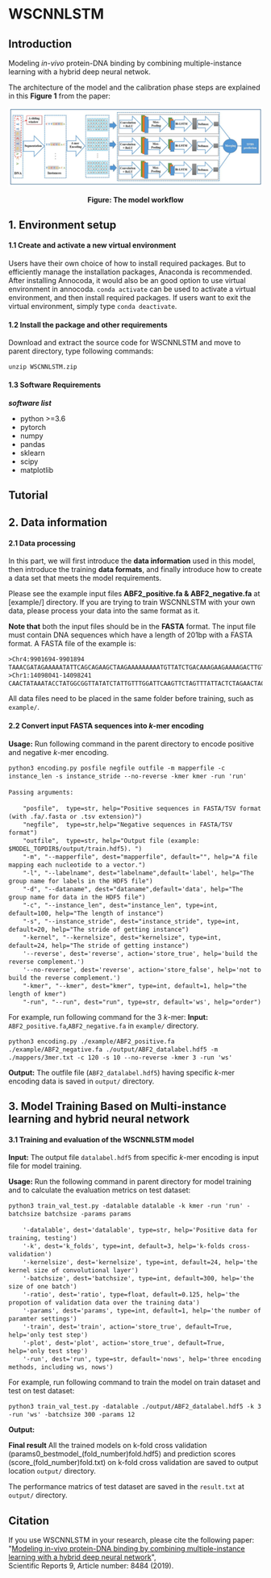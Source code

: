 # WSCNNLSTM
## Introduction
Modeling *in-vivo* protein-DNA binding by combining multiple-instance learning with a hybrid deep neural netwok.

The architecture of the model and the calibration phase steps are explained in this **Figure 1** from the paper:

<p align="center">
<img src="WSCNNLSTM.jpg">
</p>
<p align="center"><b/>Figure: The model workflow</b></p>

## 1. Environment setup

#### 1.1 Create and activate a new virtual environment

Users have their own choice of how to install required packages. But to efficiently manage the installation packages, Anaconda is recommended. After installing Annocoda, it would also be an good option to use virtual environment in annocoda. `conda activate` can be used to activate a virtual environment, and then install required packages. If users want to exit the virtual environment, simply type `conda deactivate`. 

#### 1.2 Install the package and other requirements

Download and extract the source code for WSCNNLSTM and move to parent directory, type following commands:

```
unzip WSCNNLSTM.zip
```
#### 1.3 Software Requirements

***software list***
- python >=3.6
- pytorch
- numpy 
- pandas
- sklearn
- scipy 
- matplotlib

## Tutorial
## 2. Data information

#### 2.1 Data processing
In this part, we will first introduce the **data information** used in this model, then introduce the training **data formats**, and finally introduce how to create a data set that meets the model requirements.

Please see the example input files **ABF2_positive.fa & ABF2_negative.fa** at [example/] directory. If you are trying to train WSCNNLSTM with your own data, please process your data into the same format as it.

**Note that** both the input files should be in the **FASTA** format.
The input file must contain DNA sequences which have a length of 201bp with a FASTA format. A FASTA file of the example is:

```
>Chr4:9901694-9901894 
TAAACGATAGAAAAATATTCAGCAGAAGCTAAGAAAAAAAAATGTTATCTGACAAAGAAGAAAAGACTTGTGATTGCTTATTGGGAAATAAATTCTGGTATTACCAAAAAAAAGAAGAGAGAGTAGGTGTTTCTTAATTTCTTAAAATACTTTTAAAAAGATTGTTTAATGTTTTTCATCATATGAAACTGATCGTATTCA
>Chr1:14098041-14098241 
CAACTATAAATACCTATGGCGGTTATATCTATTGTTTGGATTCAAGTTCTAGTTTATTACTCTAGAACTAGCATTAAGAACAATTAAATATGAAGAATTCTACAGATAACCTAGCAGGGGGGCGATCTACTAAACCATATGAATCCCTAATGAGAAACCCTAAACCTAACAAGTGGATTGCTCATACATGATCAAAGAAAC
```

All data files need to be placed in the same folder before training, such as `example/`.

#### 2.2 Convert input FASTA sequences into *k*-mer encoding
**Usage:**
Run following command in the parent directory to encode positive and negative *k*-mer encoding. 
```
python3 encoding.py posfile negfile outfile -m mapperfile -c instance_len -s instance_stride --no-reverse -kmer kmer -run 'run'

Passing arguments:

    "posfile",  type=str, help="Positive sequences in FASTA/TSV format (with .fa/.fasta or .tsv extension)")
    "negfile",  type=str,help="Negative sequences in FASTA/TSV format")
    "outfile",  type=str, help="Output file (example: $MODEL_TOPDIR$/output/train.hdf5). ")
    "-m", "--mapperfile", dest="mapperfile", default="", help="A file mapping each nucleotide to a vector.")
    "-l", "--labelname", dest="labelname",default='label', help="The group name for labels in the HDF5 file")
    "-d", "--dataname", dest="dataname",default='data', help="The group name for data in the HDF5 file")
    "-c", "--instance_len", dest="instance_len", type=int, default=100, help="The length of instance")
    "-s", "--instance_stride", dest="instance_stride", type=int, default=20, help="The stride of getting instance")
    "-kernel", "--kernelsize", dest="kernelsize", type=int, default=24, help="The stride of getting instance")
    '--reverse', dest='reverse', action='store_true', help='build the reverse complement.')
    '--no-reverse', dest='reverse', action='store_false', help='not to build the reverse complement.')
    "-kmer", "--kmer", dest="kmer", type=int, default=1, help="the length of kmer")
    "-run", "--run", dest="run", type=str, default='ws', help="order")
```
For example, run following command for the 3 *k*-mer:
**Input:** `ABF2_positive.fa`,`ABF2_negative.fa` in `example/` directory. 

```
python3 encoding.py ./example/ABF2_positive.fa ./example/ABF2_negative.fa ./output/ABF2_datalabel.hdf5 -m ./mappers/3mer.txt -c 120 -s 10 --no-reverse -kmer 3 -run 'ws'
```
**Output:** 
The outfile file (`ABF2_datalabel.hdf5`) having specific *k*-mer encoding data is saved in `output/` directory. 

## 3. Model Training Based on Multi-instance learning and hybrid neural network

#### 3.1 Training and evaluation of the WSCNNLSTM model

**Input:** The output file `datalabel.hdf5` from specific *k*-mer encoding is input file for model training. 

**Usage:**
Run the following command in parent directory for model training and to calculate the evaluation metrics on test dataset:

```
python3 train_val_test.py -datalable datalable -k kmer -run 'run' -batchsize batchsize -params params

    '-datalable', dest='datalable', type=str, help='Positive data for training, testing')
    '-k', dest='k_folds', type=int, default=3, help='k-folds cross-validation')
    '-kernelsize', dest='kernelsize', type=int, default=24, help='the kernel size of convolutional layer')
    '-batchsize', dest='batchsize', type=int, default=300, help='the size of one batch')
    '-ratio', dest='ratio', type=float, default=0.125, help='the propotion of validation data over the training data')
    '-params', dest='params', type=int, default=1, help='the number of paramter settings')
    '-train', dest='train', action='store_true', default=True, help='only test step')
    '-plot', dest='plot', action='store_true', default=True, help='only test step')
    '-run', dest='run', type=str, default='nows', help='three encoding methods, including ws, nows')
```

For example, run following command to train the model on train dataset and test on test dataset:
    
```
python3 train_val_test.py -datalable ./output/ABF2_datalabel.hdf5 -k 3 -run 'ws' -batchsize 300 -params 12
```
**Output:** 

**Final result** 
All the trained models on k-fold cross validation (params0_bestmodel_(fold_number)fold.hdf5) and prediction scores (score_(fold_number)fold.txt) on k-fold cross validation are saved to output location `output/` directory.
 
The performance matrics of test dataset are saved in the `result.txt` at `output/` directory. 

## Citation

If you use WSCNNLSTM in your research, please cite the following paper:</br>
"[Modeling in-vivo protein-DNA binding by combining multiple-instance learning with a hybrid deep neural network](https://www.nature.com/articles/s41598-019-44966-x)",<br/>
Scientific Reports 9, Article number: 8484 (2019).
